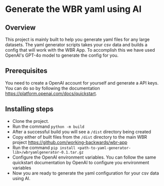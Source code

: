 # Generate the WBR yaml using AI

## Overview

This project is mainly built to help you generate yaml files for any large datasets. The yaml generator scripts takes your csv data and builds a config that will work with the WBR App. 
To accomplish this we have used OpenAI's GPT-4o model to generate the config for you. 

## Prerequisites

You need to create a OpenAI account for yourself and generate a API keys. You can do so by following the documentation https://platform.openai.com/docs/quickstart.

## Installing steps

- Clone the project.
- Run the command `python -m build`
- After a successful build you will see a `/dist` directory being created
- Copy either of built files from the `/dist` directory to the main WBR project https://github.com/working-backwards/wbr-app
- Run the command `pip install <path-to-yaml-generator-lib>/wbryamlgenerator-0.1.tar.gz`
- Configure the OpenAI environment variables. You can follow the same quickstart documentation by OpenAI to configure you environment variables
- Now you are ready to generate the yaml configuration for your csv data using AI.